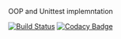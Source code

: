 OOP and Unittest implemntation

[![Build Status](https://travis-ci.org/araaliFarooq/leveUp_OOP.svg?branch=master)](https://travis-ci.org/araaliFarooq/leveUp_OOP)
[![Codacy Badge](https://api.codacy.com/project/badge/Grade/2747adeafa604f5ea6312fa43a87117e)](https://www.codacy.com/app/araaliFarooq/leveUp_OOP?utm_source=github.com&amp;utm_medium=referral&amp;utm_content=araaliFarooq/leveUp_OOP&amp;utm_campaign=Badge_Grade)